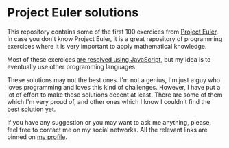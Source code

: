 # Project Euler solutions
This repository contains some of the first 100 exercices from [Project Euler](https://projecteuler.net). In case you don't know Project Euler, it is a great repository of programming exercices where it is very important to apply mathematical knowledge.

Most of these exercices [are resolved using JavaScript](https://github.com/arialdev/Project-Euler/tree/main/js), but my idea is to eventually use other programming languages.

These solutions may not the best ones. I'm not a genius, I'm just a guy who loves programming and loves this kind of challenges. However, I have put a lot of effort to make these solutions decent at least. There are some of them which I'm very proud of, and other ones which I know I couldn't find the best solution yet.

 If you have any suggestion or you may want to ask me anything, please, feel free to contact me on my social networks. All the relevant links are pinned on [my profile](https://github.com/arialdev).